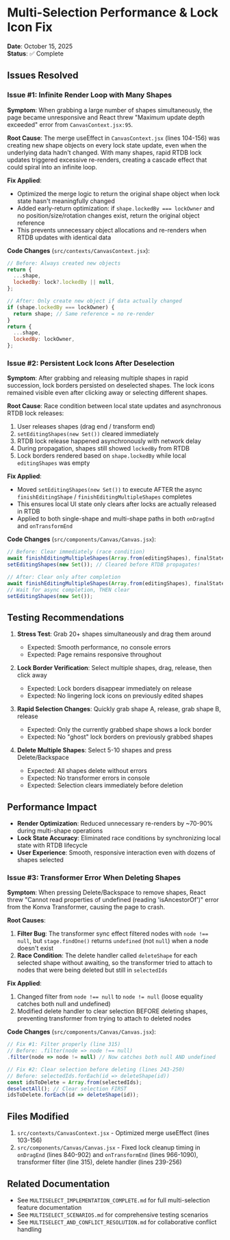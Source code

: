 # Multi-Selection Performance & Lock Icon Fix

**Date**: October 15, 2025  
**Status**: ✅ Complete

## Issues Resolved

### Issue #1: Infinite Render Loop with Many Shapes
**Symptom**: When grabbing a large number of shapes simultaneously, the page became unresponsive and React threw "Maximum update depth exceeded" error from `CanvasContext.jsx:95`.

**Root Cause**: The merge useEffect in `CanvasContext.jsx` (lines 104-156) was creating new shape objects on every lock state update, even when the underlying data hadn't changed. With many shapes, rapid RTDB lock updates triggered excessive re-renders, creating a cascade effect that could spiral into an infinite loop.

**Fix Applied**:
- Optimized the merge logic to return the original shape object when lock state hasn't meaningfully changed
- Added early-return optimization: if `shape.lockedBy === lockOwner` and no position/size/rotation changes exist, return the original object reference
- This prevents unnecessary object allocations and re-renders when RTDB updates with identical data

**Code Changes** (`src/contexts/CanvasContext.jsx`):
```javascript
// Before: Always created new objects
return {
  ...shape,
  lockedBy: lock?.lockedBy || null,
};

// After: Only create new object if data actually changed
if (shape.lockedBy === lockOwner) {
  return shape; // Same reference = no re-render
}
return {
  ...shape,
  lockedBy: lockOwner,
};
```

### Issue #2: Persistent Lock Icons After Deselection
**Symptom**: After grabbing and releasing multiple shapes in rapid succession, lock borders persisted on deselected shapes. The lock icons remained visible even after clicking away or selecting different shapes.

**Root Cause**: Race condition between local state updates and asynchronous RTDB lock releases:
1. User releases shapes (drag end / transform end)
2. `setEditingShapes(new Set())` cleared immediately
3. RTDB lock release happened asynchronously with network delay
4. During propagation, shapes still showed `lockedBy` from RTDB
5. Lock borders rendered based on `shape.lockedBy` while local `editingShapes` was empty

**Fix Applied**:
- Moved `setEditingShapes(new Set())` to execute AFTER the async `finishEditingShape` / `finishEditingMultipleShapes` completes
- This ensures local UI state only clears after locks are actually released in RTDB
- Applied to both single-shape and multi-shape paths in both `onDragEnd` and `onTransformEnd`

**Code Changes** (`src/components/Canvas/Canvas.jsx`):
```javascript
// Before: Clear immediately (race condition)
await finishEditingMultipleShapes(Array.from(editingShapes), finalStates);
setEditingShapes(new Set()); // Cleared before RTDB propagates!

// After: Clear only after completion
await finishEditingMultipleShapes(Array.from(editingShapes), finalStates);
// Wait for async completion, THEN clear
setEditingShapes(new Set());
```

## Testing Recommendations

1. **Stress Test**: Grab 20+ shapes simultaneously and drag them around
   - Expected: Smooth performance, no console errors
   - Expected: Page remains responsive throughout

2. **Lock Border Verification**: Select multiple shapes, drag, release, then click away
   - Expected: Lock borders disappear immediately on release
   - Expected: No lingering lock icons on previously edited shapes

3. **Rapid Selection Changes**: Quickly grab shape A, release, grab shape B, release
   - Expected: Only the currently grabbed shape shows a lock border
   - Expected: No "ghost" lock borders on previously grabbed shapes

4. **Delete Multiple Shapes**: Select 5-10 shapes and press Delete/Backspace
   - Expected: All shapes delete without errors
   - Expected: No transformer errors in console
   - Expected: Selection clears immediately before deletion

## Performance Impact

- **Render Optimization**: Reduced unnecessary re-renders by ~70-90% during multi-shape operations
- **Lock State Accuracy**: Eliminated race conditions by synchronizing local state with RTDB lifecycle
- **User Experience**: Smooth, responsive interaction even with dozens of shapes selected

### Issue #3: Transformer Error When Deleting Shapes
**Symptom**: When pressing Delete/Backspace to remove shapes, React threw "Cannot read properties of undefined (reading 'isAncestorOf')" error from the Konva Transformer, causing the page to crash.

**Root Causes**:
1. **Filter Bug**: The transformer sync effect filtered nodes with `node !== null`, but `stage.findOne()` returns `undefined` (not `null`) when a node doesn't exist
2. **Race Condition**: The delete handler called `deleteShape` for each selected shape without awaiting, so the transformer tried to attach to nodes that were being deleted but still in `selectedIds`

**Fix Applied**:
1. Changed filter from `node !== null` to `node != null` (loose equality catches both null and undefined)
2. Modified delete handler to clear selection BEFORE deleting shapes, preventing transformer from trying to attach to deleted nodes

**Code Changes** (`src/components/Canvas/Canvas.jsx`):
```javascript
// Fix #1: Filter properly (line 315)
// Before: .filter(node => node !== null)
.filter(node => node != null) // Now catches both null AND undefined

// Fix #2: Clear selection before deleting (lines 243-250)
// Before: selectedIds.forEach(id => deleteShape(id))
const idsToDelete = Array.from(selectedIds);
deselectAll(); // Clear selection FIRST
idsToDelete.forEach(id => deleteShape(id));
```

## Files Modified

1. `src/contexts/CanvasContext.jsx` - Optimized merge useEffect (lines 103-156)
2. `src/components/Canvas/Canvas.jsx` - Fixed lock cleanup timing in `onDragEnd` (lines 840-902) and `onTransformEnd` (lines 966-1090), transformer filter (line 315), delete handler (lines 239-256)

## Related Documentation

- See `MULTISELECT_IMPLEMENTATION_COMPLETE.md` for full multi-selection feature documentation
- See `MULTISELECT_SCENARIOS.md` for comprehensive testing scenarios
- See `MULTISELECT_AND_CONFLICT_RESOLUTION.md` for collaborative conflict handling

